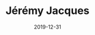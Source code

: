 ---
title: Jérémy Jacques
date: 2019-12-31
span: 2
image: assets/images/team/jerem.jpg
thumb: assets/images/team/jerem.jpg
---